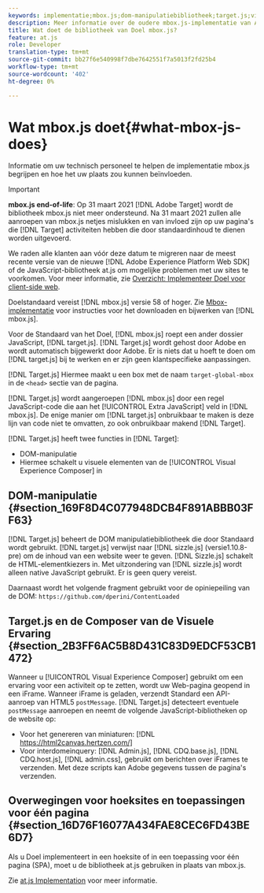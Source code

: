 ```yaml
---
keywords: implementatie;mbox.js;dom-manipulatiebibliotheek;target.js;visual experience composer;iframe;angulaire sites;single page-toepassingen;single-page-app;SPA
description: Meer informatie over de oudere mbox.js-implementatie van Adobe Target. Migreer naar de Adobe Experience Platform Web SDK (AEP Web SDK) of naar de nieuwste versie van at.js.
title: Wat doet de bibliotheek van Doel mbox.js?
feature: at.js
role: Developer
translation-type: tm+mt
source-git-commit: bb27f6e540998f7dbe7642551f7a5013f2fd25b4
workflow-type: tm+mt
source-wordcount: '402'
ht-degree: 0%

---
```



# Wat mbox.js doet{#what-mbox-js-does}

Informatie om uw technisch personeel te helpen de implementatie mbox.js begrijpen en hoe het uw plaats zou kunnen beïnvloeden.

>[!IMPORTANT]
>
>**mbox.js end-of-life**: Op 31 maart 2021  [!DNL Adobe Target] wordt de bibliotheek mbox.js niet meer ondersteund. Na 31 maart 2021 zullen alle aanroepen van mbox.js netjes mislukken en van invloed zijn op uw pagina&#39;s die [!DNL Target] activiteiten hebben die door standaardinhoud te dienen worden uitgevoerd.
>
>We raden alle klanten aan vóór deze datum te migreren naar de meest recente versie van de nieuwe [!DNL Adobe Experience Platform Web SDK] of de JavaScript-bibliotheek at.js om mogelijke problemen met uw sites te voorkomen. Voor meer informatie, zie [Overzicht: Implementeer Doel voor client-side web](/help/c-implementing-target/c-implementing-target-for-client-side-web/implement-target-for-client-side-web.md).

Doelstandaard vereist [!DNL mbox.js] versie 58 of hoger. Zie [Mbox-implementatie](/help/c-implementing-target/c-implementing-target-for-client-side-web/t-mbox-download/mbox-download.md#task_4EAE26BB84FD4E1D858F411AEDF4B420) voor instructies voor het downloaden en bijwerken van [!DNL mbox.js].

Voor de Standaard van het Doel, [!DNL mbox.js] roept een ander dossier JavaScript, [!DNL target.js]. [!DNL Target.js] wordt gehost door Adobe en wordt automatisch bijgewerkt door Adobe. Er is niets dat u hoeft te doen om [!DNL target.js] bij te werken en er zijn geen klantspecifieke aanpassingen.

[!DNL Target.js] Hiermee maakt u een box met de naam  `target-global-mbox` in de  `<head>` sectie van de pagina.

[!DNL Target.js] wordt aangeroepen  [!DNL mbox.js] door een regel JavaScript-code die aan het  [!UICONTROL Extra JavaScript] veld in  [!DNL mbox.js]. De enige manier om [!DNL target.js] onbruikbaar te maken is deze lijn van code niet te omvatten, zo ook onbruikbaar makend [!DNL Target].

[!DNL Target.js] heeft twee functies in  [!DNL Target]:

* DOM-manipulatie
* Hiermee schakelt u visuele elementen van de [!UICONTROL Visual Experience Composer] in

## DOM-manipulatie {#section_169F8D4C077948DCB4F891ABBB03FF63}

[!DNL Target.js] beheert de DOM manipulatiebibliotheek die door Standaard wordt gebruikt. [!DNL target.js] verwijst naar [!DNL sizzle.js] (versie1.10.8-pre) om de inhoud van een website weer te geven. [!DNL Sizzle.js] schakelt de HTML-elementkiezers in. Met uitzondering van [!DNL sizzle.js] wordt alleen native JavaScript gebruikt. Er is geen query vereist.

Daarnaast wordt het volgende fragment gebruikt voor de opiniepeiling van de DOM:
`https://github.com/dperini/ContentLoaded`

## Target.js en de Composer van de Visuele Ervaring {#section_2B3FF6AC5B8D431C83D9EDCF53CB1472}

Wanneer u [!UICONTROL Visual Experience Composer] gebruikt om een ervaring voor een activiteit op te zetten, wordt uw Web-pagina geopend in een iFrame. Wanneer iFrame is geladen, verzendt Standard een API-aanroep van HTML5 `postMessage`. [!DNL Target.js] detecteert eventuele  `postMessage` aanroepen en neemt de volgende JavaScript-bibliotheken op de website op:

* Voor het genereren van miniaturen: [!DNL https://html2canvas.hertzen.com/]
* Voor interdomeinquery: [!DNL Admin.js], [!DNL CDQ.base.js], [!DNL CDQ.host.js], [!DNL admin.css], gebruikt om berichten over iFrames te verzenden. Met deze scripts kan Adobe gegevens tussen de pagina&#39;s verzenden.

## Overwegingen voor hoeksites en toepassingen voor één pagina {#section_16D76F16077A434FAE8CEC6FD43BE6D7}

Als u Doel implementeert in een hoeksite of in een toepassing voor één pagina (SPA), moet u de bibliotheek at.js gebruiken in plaats van mbox.js.

Zie [at.js Implementation](/help/c-implementing-target/c-implementing-target-for-client-side-web/t-mbox-download/c-target-atjs-implementation/target-atjs-implementation.md#concept_8AC8D169E02944B1A547A0CAD97EAC17) voor meer informatie.
